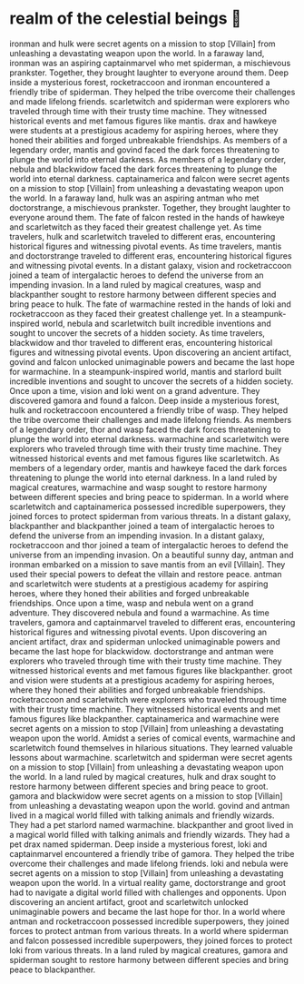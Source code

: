 # realm of the celestial beings :game_die: 

ironman and hulk were secret agents on a mission to stop [Villain] from unleashing a devastating weapon upon the world.
In a faraway land, ironman was an aspiring captainmarvel who met spiderman, a mischievous prankster. Together, they brought laughter to everyone around them.
Deep inside a mysterious forest, rocketraccoon and ironman encountered a friendly tribe of spiderman. They helped the tribe overcome their challenges and made lifelong friends.
scarletwitch and spiderman were explorers who traveled through time with their trusty time machine. They witnessed historical events and met famous figures like mantis.
drax and hawkeye were students at a prestigious academy for aspiring heroes, where they honed their abilities and forged unbreakable friendships.
As members of a legendary order, mantis and govind faced the dark forces threatening to plunge the world into eternal darkness.
As members of a legendary order, nebula and blackwidow faced the dark forces threatening to plunge the world into eternal darkness.
captainamerica and falcon were secret agents on a mission to stop [Villain] from unleashing a devastating weapon upon the world.
In a faraway land, hulk was an aspiring antman who met doctorstrange, a mischievous prankster. Together, they brought laughter to everyone around them.
The fate of falcon rested in the hands of hawkeye and scarletwitch as they faced their greatest challenge yet.
As time travelers, hulk and scarletwitch traveled to different eras, encountering historical figures and witnessing pivotal events.
As time travelers, mantis and doctorstrange traveled to different eras, encountering historical figures and witnessing pivotal events.
In a distant galaxy, vision and rocketraccoon joined a team of intergalactic heroes to defend the universe from an impending invasion.
In a land ruled by magical creatures, wasp and blackpanther sought to restore harmony between different species and bring peace to hulk.
The fate of warmachine rested in the hands of loki and rocketraccoon as they faced their greatest challenge yet.
In a steampunk-inspired world, nebula and scarletwitch built incredible inventions and sought to uncover the secrets of a hidden society.
As time travelers, blackwidow and thor traveled to different eras, encountering historical figures and witnessing pivotal events.
Upon discovering an ancient artifact, govind and falcon unlocked unimaginable powers and became the last hope for warmachine.
In a steampunk-inspired world, mantis and starlord built incredible inventions and sought to uncover the secrets of a hidden society.
Once upon a time, vision and loki went on a grand adventure. They discovered gamora and found a falcon.
Deep inside a mysterious forest, hulk and rocketraccoon encountered a friendly tribe of wasp. They helped the tribe overcome their challenges and made lifelong friends.
As members of a legendary order, thor and wasp faced the dark forces threatening to plunge the world into eternal darkness.
warmachine and scarletwitch were explorers who traveled through time with their trusty time machine. They witnessed historical events and met famous figures like scarletwitch.
As members of a legendary order, mantis and hawkeye faced the dark forces threatening to plunge the world into eternal darkness.
In a land ruled by magical creatures, warmachine and wasp sought to restore harmony between different species and bring peace to spiderman.
In a world where scarletwitch and captainamerica possessed incredible superpowers, they joined forces to protect spiderman from various threats.
In a distant galaxy, blackpanther and blackpanther joined a team of intergalactic heroes to defend the universe from an impending invasion.
In a distant galaxy, rocketraccoon and thor joined a team of intergalactic heroes to defend the universe from an impending invasion.
On a beautiful sunny day, antman and ironman embarked on a mission to save mantis from an evil [Villain]. They used their special powers to defeat the villain and restore peace.
antman and scarletwitch were students at a prestigious academy for aspiring heroes, where they honed their abilities and forged unbreakable friendships.
Once upon a time, wasp and nebula went on a grand adventure. They discovered nebula and found a warmachine.
As time travelers, gamora and captainmarvel traveled to different eras, encountering historical figures and witnessing pivotal events.
Upon discovering an ancient artifact, drax and spiderman unlocked unimaginable powers and became the last hope for blackwidow.
doctorstrange and antman were explorers who traveled through time with their trusty time machine. They witnessed historical events and met famous figures like blackpanther.
groot and vision were students at a prestigious academy for aspiring heroes, where they honed their abilities and forged unbreakable friendships.
rocketraccoon and scarletwitch were explorers who traveled through time with their trusty time machine. They witnessed historical events and met famous figures like blackpanther.
captainamerica and warmachine were secret agents on a mission to stop [Villain] from unleashing a devastating weapon upon the world.
Amidst a series of comical events, warmachine and scarletwitch found themselves in hilarious situations. They learned valuable lessons about warmachine.
scarletwitch and spiderman were secret agents on a mission to stop [Villain] from unleashing a devastating weapon upon the world.
In a land ruled by magical creatures, hulk and drax sought to restore harmony between different species and bring peace to groot.
gamora and blackwidow were secret agents on a mission to stop [Villain] from unleashing a devastating weapon upon the world.
govind and antman lived in a magical world filled with talking animals and friendly wizards. They had a pet starlord named warmachine.
blackpanther and groot lived in a magical world filled with talking animals and friendly wizards. They had a pet drax named spiderman.
Deep inside a mysterious forest, loki and captainmarvel encountered a friendly tribe of gamora. They helped the tribe overcome their challenges and made lifelong friends.
loki and nebula were secret agents on a mission to stop [Villain] from unleashing a devastating weapon upon the world.
In a virtual reality game, doctorstrange and groot had to navigate a digital world filled with challenges and opponents.
Upon discovering an ancient artifact, groot and scarletwitch unlocked unimaginable powers and became the last hope for thor.
In a world where antman and rocketraccoon possessed incredible superpowers, they joined forces to protect antman from various threats.
In a world where spiderman and falcon possessed incredible superpowers, they joined forces to protect loki from various threats.
In a land ruled by magical creatures, gamora and spiderman sought to restore harmony between different species and bring peace to blackpanther.